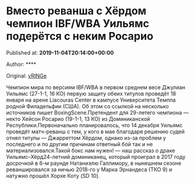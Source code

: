 
# Вместо реванша с Хёрдом чемпион IBF/WBA Уильямс подерётся с неким Росарио

Published at: **2019-11-04T20:14:00+00:00**

Author: ****

Original: [vRINGe](https://vringe.com/news/129222-vmesto-revansha-s-khyerdom-chempion-ibf-wba-uilyams-poderyetsya-s-nekim-rosario.htm)

Чемпион мира по версиям IBF/WBA в первом среднем весе Джулиан Уильямс (27-1-1, 16 КО) первую защиту обеих титулов проведёт 18 января на арене Liacouras Center в кампусе Университета Темпла родной Филадельфии (США). Об этом со ссылкой на несколько источников пишет BoxingScene.Претендент для 29-летего чемпиона — некто Хейсон Росарио (19-1-1, 13 КО) из Доминиканской Республики.Первоначально планировалось, что 14 декабря Уильямс проведёт матч-реванш с тем, у кого в мае благодаря решению судей отнял титулы — Джарреттом Хёрдом, однако из-за проблем у последнего и по другим причинам ответный бой так и не материализовался.Такой бокс нам нужен! — наш рассказ о драке Уильямс–Хёрд24-летний доминиканец, который проиграл в 2017 году досрочкой в 6-м раунде Натаниэлю Галлимору, в нынешнем сезоне реваншировался за ничью 2018-го у Марка Эрнандеса (ТКО 9) и натужно прошёл Хорхе Коту (SD 10).
